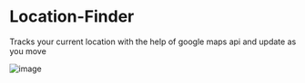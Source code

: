 # Location-Finder
Tracks your current location with the help of google maps api and update as you move 

![image](https://user-images.githubusercontent.com/66934832/133604040-40202dba-287d-4b66-84b7-c928526fddb5.png) 
